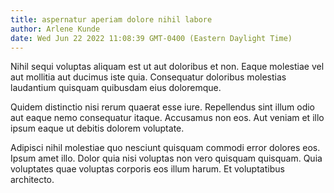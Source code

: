 ```yaml
---
title: aspernatur aperiam dolore nihil labore
author: Arlene Kunde
date: Wed Jun 22 2022 11:08:39 GMT-0400 (Eastern Daylight Time)
---
```

Nihil sequi voluptas aliquam est ut aut doloribus et non. Eaque molestiae vel aut mollitia aut ducimus iste quia. Consequatur doloribus molestias laudantium quisquam quibusdam eius doloremque.

 Quidem distinctio nisi rerum quaerat esse iure. Repellendus sint illum odio aut eaque nemo consequatur itaque. Accusamus non eos. Aut veniam et illo ipsum eaque ut debitis dolorem voluptate.

 Adipisci nihil molestiae quo nesciunt quisquam commodi error dolores eos. Ipsum amet illo. Dolor quia nisi voluptas non vero quisquam quisquam. Quia voluptates quae voluptas corporis eos illum harum. Et voluptatibus architecto.